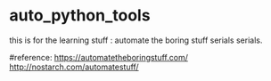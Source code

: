 # auto_python_tools

this is for the learning stuff : automate the boring stuff serials serials.

#reference:
https://automatetheboringstuff.com/
http://nostarch.com/automatestuff/
